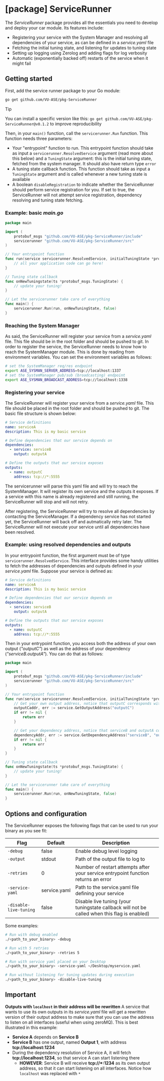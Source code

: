 # [package] ServiceRunner

The *ServiceRunner* package provides all the essentials you need to develop and deploy your car module. Its features include:

- Registering your service with the System Manager and resolving all dependencies of your service, as can be defined in a *service.yaml* file
- Fetching the initial tuning state, and listening for updates to tuning state
- Setting up logging using Zerolog and adding flags for log verbosity
- Automatic (exponentially backed off) restarts of the service when it might fail

## Getting started

First, add the service runner package to your Go module:

```bash
go get github.com/VU-ASE/pkg-ServiceRunner
```

> [!TIP]
> You can install a specific version like this: `go get github.com/VU-ASE/pkg-ServiceRunner@v0.1.2` to improve reproducibility

Then, in your `main()` function, call the `servicerunner.Run` function. This function needs three parameters:

- Your "entrypoint" function to run. This entrypoint function should take as input a `servicerunner.ResolvedService` argument (read more about this below) and a `TuningState` argument: this is the initial tuning state, fetched from the system manager. It should also have return type `error`
- A tuning state callback function. This function should take as input a `TuningState` argument and is called whenever a new tuning state is available
- A boolean `disableRegistration` to indicate whether the ServiceRunner should perform service registration for you. If set to true, the ServiceRunner will not attempt service registration, dependency resolving and tuning state fetching.

### Example: basic *main.go*
```go
package main

import (
	protobuf_msgs "github.com/VU-ASE/pkg-ServiceRunner/include"
	servicerunner "github.com/VU-ASE/pkg-ServiceRunner/src"
)

// Your entrypoint function
func run(service servicerunner.ResolvedService, initialTuningState *protobuf_msgs.TuningState) error {
	// all your application code can go here!
}

// Tuning state callback
func onNewTuningstate(ts *protobuf_msgs.TuningState) {
    // update your tuning!
}

// Let the servicerunner take care of everything
func main() {
	servicerunner.Run(run, onNewTuningState, false)
}
```

### Reaching the System Manager

As said, the ServiceRunner will register your service from a *service.yaml* file. This file should be in the root folder and should be pushed to git. In order to register the
service, the ServiceRunner needs to know how to reach the SystemManager module. This is done by reading from environment variables. You can set the environment variables as follows:

```bash
# set the SystemManager req/res endpoint
export ASE_SYSMAN_SERVER_ADDRESS=tcp://localhost:1337
# set the SystemManager pub/sub (broadcasting) endpoint
export ASE_SYSMAN_BROADCAST_ADDRESS=tcp://localhost:1338
```

### Registering your service

The ServiceRunner will register your service from a *service.yaml* file. This file should be placed in the root folder and should be pushed to git. The basic file structure is shown below:

```yaml
# Service definitions
name: serviceA
description: This is my basic service

# Define dependencies that our service depends on
dependencies:
  - service: serviceB
    output: outputA

# Define the outputs that our service exposes
outputs:
  - name: outputC
    address: tcp://*:5555
```

The servicerunner will parse this yaml file and will try to reach the SystemManager. It will register its own service and the outputs it exposes. If a service with this name is already registered and still running, the ServiceRunner will stop and will not retry.

After registering, the ServiceRunner will try to resolve all dependencies by contacting the ServiceManager. If a dependency service has not started yet, the ServiceRunner will back off and autmatically retry later. The ServiceRunner will not execute your service until all dependencies have been resolved.

### Example: using resolved dependencies and outputs

In your entrypoint function, the first argument must be of type `servicerunner.ResolvedService`. This interface provides some handy utilities to fetch the addresses of 
dependencies and outputs defined in your *service.yaml* file. Suppose your service is defined as:

```yaml
# Service definitions
name: serviceA
description: This is my basic service

# Define dependencies that our service depends on
dependencies:
  - service: serviceB
    output: outputA

# Define the outputs that our service exposes
outputs:
  - name: outputC
    address: tcp://*:5555
```

Then in your entrypoint function, you access both the address of your own output (*"outputC"*) as well as the address of your dependency (*"serviceB.outputA"*). You can do that as follows:

```go
package main

import (
	protobuf_msgs "github.com/VU-ASE/pkg-ServiceRunner/include"
	servicerunner "github.com/VU-ASE/pkg-ServiceRunner/src"
)

// Your entrypoint function
func run(service servicerunner.ResolvedService, initialTuningState *protobuf_msgs.TuningState) error {
    // Get your own output address, notice that outputC corresponds with the service.yaml outputs
	outputCaddr, err := service.GetOutputAddress("outputC")
	if err != nil {
		return err
	}

    // Get your dependency address, notice that serviceB and outputA correspond with service.yaml dependencies
    dependencyAddr, err := service.GetDependencyAddress("serviceB", "outputA")
    if err != nil {
        return err
    }
}

// Tuning state callback
func onNewTuningstate(ts *protobuf_msgs.TuningState) {
    // update your tuning!
}

// Let the servicerunner take care of everything
func main() {
	servicerunner.Run(run, onNewTuningState, false)
}
```

## Options and configuration

The ServiceRunner exposes the following flags that can be used to run your binary as you see fit:

| Flag                   | Default      | Description                                                                                  |
|------------------------|--------------|----------------------------------------------------------------------------------------------|
| `-debug`               | false        | Enable debug level logging                                                                   |
| `-output`              | stdout       | Path of the output file to log to                                                            |
| `-retries`             | 0            | Number of restart attempts after your service entrypoint function returns an error           |
| `-service-yaml`        | service.yaml | Path to the service.yaml file defining your service                                          |
| `-disable-live-tuning` | false        | Disable live tuning (your tuningstate callback will not be called when this flag is enabled) |

Some examples:
```bash
# Run with debug enabled
./<path_to_your_binary> -debug

# Run with 5 retries
./<path_to_your_binary> -retries 5

# Run with service yaml placed on your Desktop
./<path_to_your_binary> -service-yaml ~/Desktop/myservice.yaml

# Run without listening for tuning updates during execution
./<path_to_your_binary> -disable-live-tuning
```

## Important

**Outputs with `localhost` in their address will be rewritten**
A service that wants to use its own outputs in its *service.yaml* file will get a rewritten version of their output address to make sure that you can use the address to listen on all interfaces (useful when using zeroMQ). This is best illustrated in this example:

- **Service A** depends on **Service B**
- **Service B** has one output, named **Output 1**, with address **tcp://localhost:1234**
- During the dependency resolution of Service A, it will fetch **tcp://localhost:1234**, so that service A can start listening there
  - **HOWEVER**: Service B will receive **tcp://*:1234** as its own output address, so that it can start listening on all interfaces. Notice how `localhost` was replaced with `*`